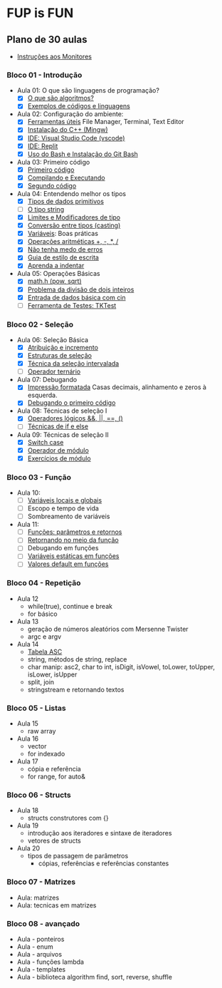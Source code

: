 # FUP is FUN

## Plano de 30 aulas

- [Instruções aos Monitores](wiki/instrucoes_monitores.md)

### Bloco 01 - Introdução

- Aula 01: O que são linguagens de programação?
  - [x] [O que são algoritmos?](wiki/o_que_sao_algoritmos.md)
  - [x] [Exemplos de códigos e linguagens](wiki/exemplos_de_codigos_e_linguagens.md)
- Aula 02: Configuração do ambiente:
  - [x] [Ferramentas úteis](wiki/ferramentas_uteis.md) File Manager, Terminal, Text Editor
  - [x] [Instalação do C++ (Mingw)](wiki/configure_cpp.md)
  - [x] [IDE: Visual Studio Code (vscode)](wiki/configure_vscode.md)
  - [x] [IDE: Replit](wiki/configure_replit.md)
  - [x] [Uso do Bash e Instalação do Git Bash](wiki/configure_bash_and_git_bash.md)
- Aula 03: Primeiro código
  - [x] [Primeiro código](wiki/primeiro_codigo.md)
  - [x] [Compilando e Executando](wiki/compilando.md)
  - [x] [Segundo código](wiki/segundo_codigo.md)
- Aula 04: Entendendo melhor os tipos
  - [x] [Tipos de dados primitivos](wiki/tipos_primitivos.md)
  - [ ] [O tipo string](wiki/tipo_string.md)
  - [x] [Limites e Modificadores de tipo](wiki/modificadores.md)
  - [x] [Conversão entre tipos (casting)](wiki/casting.md)
  - [x] [Variáveis](wiki/variaveis.md): Boas práticas
  - [x] [Operações aritméticas +, -, *, /](wiki/operacoes.md)
  - [x] [Não tenha medo de erros](wiki/erros_variaveis.md)
  - [x] [Guia de estilo de escrita](wiki/guia_de_estilo.md)
  - [x] [Aprenda a indentar](wiki/indentacao.md)
- Aula 05: Operações Básicas
  - [x] [math.h (pow, sqrt)](wiki/biblioteca_math.md)
  - [x] [Problema da divisão de dois inteiros](wiki/problema_divisao_inteiros.md)
  - [x] [Entrada de dados básica com cin](wiki/entrada_dados.md)
  - [ ] [Ferramenta de Testes: TKTest](wiki/configure_test_kit.md)

### Bloco 02 - Seleção

- Aula 06: Seleção Básica
  - [x] [Atribuição e incremento](wiki/atribuicao_incremento.md)
  - [x] [Estruturas de seleção](wiki/selecao_if_else.md)
  - [x] [Técnica da seleção intervalada](wiki/selecao_tecnica_intervalos.md)
  - [ ] [Operador ternário](wiki/operador_ternario.md)
- Aula 07: Debugando
  - [x] [Impressão formatada](wiki/impressao_formatada.md) Casas decimais, alinhamento e zeros à esquerda.
  - [x] [Debugando o primeiro código](wiki/debugando.md)
- Aula 08: Técnicas de seleção I
  - [x] [Operadores lógicos &&, ||, ==, ()](wiki/operadores_logicos.md)
  - [ ] [Técnicas de if e else](wiki/selecao_tecnica_agrupamento.md)
- Aula 09: Técnicas de seleção II
  - [x] [Switch case](wiki/seleção_switch_case.md)
  - [x] [Operador de módulo](wiki/operador_modulo.md)
  - [x] [Exercícios de módulo](wiki/exercicios_modulo.md)

### Bloco 03 - Função

- Aula 10:
  - [ ] [Variáveis locais e globais](wiki/variaveis_locais_e_globais.md)
  - [ ] Escopo e tempo de vida
  - [ ] Sombreamento de variáveis
- Aula 11:
  - [ ] [Funções: parâmetros e retornos](wiki/funcoes_parametros_e_retorno.md)
  - [ ] [Retornando no meio da função](wiki/retornando_no_meio_da_funcao.md)
  - [ ] Debugando em funções
  - [ ] [Variáveis estáticas em funções](wiki/variaveis_estaticas_em_funcoes.md)
  - [ ] [Valores default em funções](wiki/valores_default_em_funcoes.md)

### Bloco 04 - Repetição

- Aula 12
  - while(true), continue e break
  - for básico
- Aula 13
  - geração de números aleatórios com Mersenne Twister
  - argc e argv
- Aula 14
  - [Tabela ASC](wiki/tabela_asc2.md)
  - string, métodos de string, replace
  - char manip: asc2, char to int, isDigit, isVowel, toLower, toUpper, isLower, isUpper
  - split, join
  - stringstream e retornando textos

### Bloco 05 - Listas

- Aula 15
  - raw array
- Aula 16
  - vector
  - for indexado
- Aula 17
  - cópia e referência
  - for range, for auto&

### Bloco 06 - Structs

- Aula 18
  - structs construtores com {}
- Aula 19
  - introdução aos iteradores e sintaxe de iteradores
  - vetores de structs
- Aula 20
  - tipos de passagem de parâmetros
    - cópias, referências e referências constantes

### Bloco 07 - Matrizes

- Aula: matrizes
- Aula: tecnicas em matrizes

### Bloco 08 - avançado

- Aula - ponteiros
- Aula - enum
- Aula - arquivos
- Aula - funções lambda
- Aula - templates
- Aula - biblioteca algorithm find, sort, reverse, shuffle
